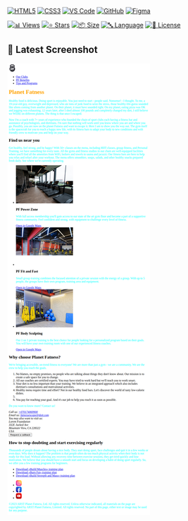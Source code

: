 
<!-- AUTOGEN:STATS -->
[![HTML5](https://img.shields.io/badge/HTML5-E34F26?style=for-the-badge&logo=html5&logoColor=white)](https://developer.mozilla.org/en-US/docs/Web/HTML) [![CSS3](https://img.shields.io/badge/CSS3-1572B6?style=for-the-badge&logo=css3&logoColor=white)](https://developer.mozilla.org/en-US/docs/Web/CSS) [![VS Code](https://img.shields.io/badge/VS_Code-007ACC?style=for-the-badge&logo=visual-studio-code&logoColor=white)](https://code.visualstudio.com/) [![GitHub](https://img.shields.io/badge/GitHub-181717?style=for-the-badge&logo=github&logoColor=white)](https://github.com/) [![Figma](https://img.shields.io/badge/Figma-F24E1E?style=for-the-badge&logo=figma&logoColor=white)](https://www.figma.com/) 

[![📊 Views](https://img.shields.io/endpoint?url=https://raw.githubusercontent.com/VuToV-Mykola/longread-2-module2-introduction-to-css-practice-2/main/assets/db/visitors-badge.json)](https://github.com/VuToV-Mykola/longread-2-module2-introduction-to-css-practice-2/graphs/traffic)
[![⭐ Stars](https://img.shields.io/endpoint?url=https://raw.githubusercontent.com/VuToV-Mykola/longread-2-module2-introduction-to-css-practice-2/main/assets/db/likes-badge.json)](https://github.com/VuToV-Mykola/longread-2-module2-introduction-to-css-practice-2/actions/workflows/screenshot-and-visitor.yaml)
[![📦 Size](https://img.shields.io/endpoint?url=https://raw.githubusercontent.com/VuToV-Mykola/longread-2-module2-introduction-to-css-practice-2/main/assets/db/repo-size.json)](https://github.com/VuToV-Mykola/longread-2-module2-introduction-to-css-practice-2)
[![🔤 Language](https://img.shields.io/endpoint?url=https://raw.githubusercontent.com/VuToV-Mykola/longread-2-module2-introduction-to-css-practice-2/main/assets/db/repo-language.json)](https://github.com/VuToV-Mykola/longread-2-module2-introduction-to-css-practice-2)
[![📄 License](https://img.shields.io/endpoint?url=https://raw.githubusercontent.com/VuToV-Mykola/longread-2-module2-introduction-to-css-practice-2/main/assets/db/repo-license.json)](https://github.com/VuToV-Mykola/longread-2-module2-introduction-to-css-practice-2/blob/main/LICENSE)

## 📸 Latest Screenshot
![Project Screenshot](assets/screenshot.png)
<!-- END:AUTOGEN -->
